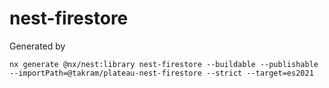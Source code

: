 # nest-firestore

Generated by

```
nx generate @nx/nest:library nest-firestore --buildable --publishable --importPath=@takram/plateau-nest-firestore --strict --target=es2021
```
